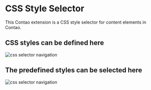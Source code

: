 CSS Style Selector
==================

This Contao extension is a CSS style selector for content elements in Contao.

CSS styles can be defined here
------------------------------

![css selector navigation](https://raw.githubusercontent.com/Craffft/contao-css-style-selector/master/docs/css-selector-nav.png)

The predefined styles can be selected here
------------------------------------------

![css selector navigation](https://raw.githubusercontent.com/Craffft/contao-css-style-selector/master/docs/css-selector-preview.png)
